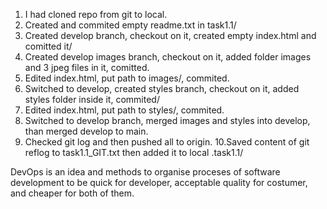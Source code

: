 1. I had cloned repo from git to local.
2. Created and commited empty readme.txt in task1.1/
3. Created develop branch, checkout on it, created empty index.html and comitted it/
4. Created develop images branch, checkout on it, added folder images and 3 jpeg files in it, comitted.
5. Edited index.html, put path to images/, commited.
6. Switched to develop, created styles branch, checkout on it, added styles folder inside it, commited/
7. Edited index.html, put path to styles/, commited.
8. Switched to develop branch, merged images and styles into develop, than merged develop to main.
9. Checked git log and then pushed all to origin.
10.Saved content of git reflog to task1.1_GIT.txt then added it to local .task1.1/

DevOps is an idea and methods to organise proceses of software development to be quick for developer, acceptable quality for costumer, and cheaper for both of them.
     
